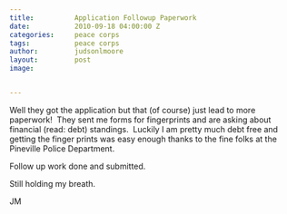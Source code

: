 ```yaml
---
title:			Application Followup Paperwork
date:			2010-09-18 04:00:00 Z
categories:		peace corps
tags:			peace corps
author:			judsonlmoore
layout:			post
image:			


---
```


Well they got the application but that (of course) just lead to more paperwork!  They sent me forms for fingerprints and are asking about financial (read: debt) standings.  Luckily I am pretty much debt free and getting the finger prints was easy enough thanks to the fine folks at the Pineville Police Department.

Follow up work done and submitted.

Still holding my breath.

JM
